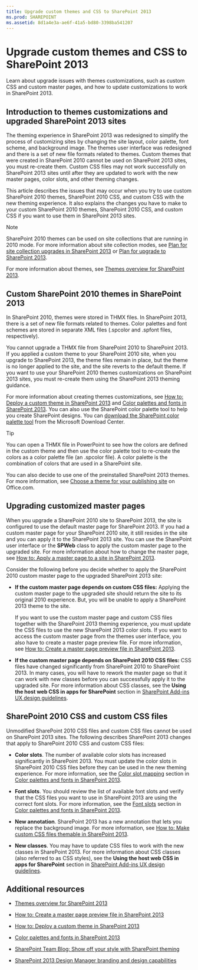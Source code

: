 ```yaml
---
title: Upgrade custom themes and CSS to SharePoint 2013
ms.prod: SHAREPOINT
ms.assetid: 8d1a4e3a-ae6f-41a5-bd80-3398ba541207
---
```



# Upgrade custom themes and CSS to SharePoint 2013
Learn about upgrade issues with themes customizations, such as custom CSS and custom master pages, and how to update customizations to work in SharePoint 2013.
## Introduction to themes customizations and upgraded SharePoint 2013 sites
<a name="Intro"> </a>

The theming experience in SharePoint 2013 was redesigned to simplify the process of customizing sites by changing the site layout, color palette, font scheme, and background image. The themes user interface was redesigned and there is a set of new file formats related to themes. Custom themes that were created in SharePoint 2010 cannot be used on SharePoint 2013 sites, you must re-create them. Custom CSS files may not work successfully on SharePoint 2013 sites until after they are updated to work with the new master pages, color slots, and other theming changes.
  
    
    
This article describes the issues that may occur when you try to use custom SharePoint 2010 themes, SharePoint 2010 CSS, and custom CSS with the new theming experience. It also explains the changes you have to make to your custom SharePoint 2010 themes, SharePoint 2010 CSS, and custom CSS if you want to use them in SharePoint 2013 sites.
  
    
    

> [!NOTE]
> SharePoint 2010 themes can be used on site collections that are running in 2010 mode. For more information about site collection modes, see  [Plan for site collection upgrades in SharePoint 2013](http://technet.microsoft.com/en-us/library/ff191199.aspx) or [Plan for upgrade to SharePoint 2013](https://technet.microsoft.com/en-us/library/cc303429.aspx). 
  
    
    

For more information about themes, see  [Themes overview for SharePoint 2013](themes-overview-for-sharepoint.md).
  
    
    

## Custom SharePoint 2010 themes in SharePoint 2013
<a name="themes"> </a>

In SharePoint 2010, themes were stored in THMX files. In SharePoint 2013, there is a set of new file formats related to themes. Color palettes and font schemes are stored in separate XML files (.spcolor and .spfont files, respectively). 
  
    
    
You cannot upgrade a THMX file from SharePoint 2010 to SharePoint 2013. If you applied a custom theme to your SharePoint 2010 site, when you upgrade to SharePoint 2013, the theme files remain in place, but the theme is no longer applied to the site, and the site reverts to the default theme. If you want to use your SharePoint 2010 themes customizations on SharePoint 2013 sites, you must re-create them using the SharePoint 2013 theming guidance.
  
    
    
For more information about creating themes customizations, see  [How to: Deploy a custom theme in SharePoint 2013](how-to-deploy-a-custom-theme-in-sharepoint.md) and [Color palettes and fonts in SharePoint 2013](color-palettes-and-fonts-in-sharepoint.md). You can also use the SharePoint color palette tool to help you create SharePoint designs. You can  [ download the SharePoint color palette tool](http://www.microsoft.com/en-us/download/details.aspx?id=38182) from the Microsoft Download Center.
  
    
    

> [!TIP]
> You can open a THMX file in PowerPoint to see how the colors are defined in the custom theme and then use the color palette tool to re-create the colors as a color palette file (an .spcolor file). A color palette is the combination of colors that are used in a SharePoint site. 
  
    
    

You can also decide to use one of the preinstalled SharePoint 2013 themes. For more information, see  [Choose a theme for your publishing site](http://office.microsoft.com/en-us/office365-sharepoint-online-enterprise-help/choose-a-theme-for-your-publishing-site-HA102891580.aspx?CTT=1) on Office.com.
  
    
    

## Upgrading customized master pages
<a name="MasterPages"> </a>

When you upgrade a SharePoint 2010 site to SharePoint 2013, the site is configured to use the default master page for SharePoint 2013. If you had a custom master page for your SharePoint 2010 site, it still resides in the site and you can apply it to the SharePoint 2013 site. You can use the SharePoint user interface or the **SPWeb** class to apply the custom master page to the upgraded site. For more information about how to change the master page, see [How to: Apply a master page to a site in SharePoint 2013](how-to-apply-a-master-page-to-a-site-in-sharepoint.md).
  
    
    
Consider the following before you decide whether to apply the SharePoint 2010 custom master page to the upgraded SharePoint 2013 site:
  
    
    

- **If the custom master page depends on custom CSS files:** Applying the custom master page to the upgraded site should return the site to its original 2010 experience. But, you will be unable to apply a SharePoint 2013 theme to the site.
    
    If you want to use the custom master page and custom CSS files together with the SharePoint 2013 theming experience, you must update the CSS files to use the new SharePoint 2013 color slots. If you want to access the custom master page from the themes user interface, you also have to create a master page preview file. For more information, see  [How to: Create a master page preview file in SharePoint 2013](how-to-create-a-master-page-preview-file-in-sharepoint.md).
    
  
- **If the custom master page depends on SharePoint 2010 CSS files:** CSS files have changed significantly from SharePoint 2010 to SharePoint 2013. In many cases, you will have to rework the master page so that it can work with new classes before you can successfully apply it to the upgraded site. For more information about CSS classes, see the **Using the host web CSS in apps for SharePoint** section in [SharePoint Add-ins UX design guidelines](http://msdn.microsoft.com/library/a4a8f53c-27d7-43dc-b6db-aa7b1f1c7d45%28Office.15%29.aspx).
    
  

## SharePoint 2010 CSS and custom CSS files
<a name="CSS"> </a>

Unmodified SharePoint 2010 CSS files and custom CSS files cannot be used on SharePoint 2013 sites. The following describes SharePoint 2013 changes that apply to SharePoint 2010 CSS and custom CSS files:
  
    
    

- **Color slots**. The number of available color slots has increased significantly in SharePoint 2013. You must update the color slots in SharePoint 2010 CSS files before they can be used in the new theming experience. For more information, see the  [Color slot mapping](color-palettes-and-fonts-in-sharepoint.md#colorSlots) section in [Color palettes and fonts in SharePoint 2013](color-palettes-and-fonts-in-sharepoint.md).
    
  
- **Font slots**. You should review the list of available font slots and verify that the CSS files you want to use in SharePoint 2013 are using the correct font slots. For more information, see the  [Font slots](color-palettes-and-fonts-in-sharepoint.md#fontSlot) section in [Color palettes and fonts in SharePoint 2013](color-palettes-and-fonts-in-sharepoint.md).
    
  
- **New annotation**. SharePoint 2013 has a new annotation that lets you replace the background image. For more information, see  [How to: Make custom CSS files themable in SharePoint 2013](how-to-make-custom-css-files-themable-in-sharepoint.md).
    
  
- **New classes**. You may have to update CSS files to work with the new classes in SharePoint 2013. For more information about CSS classes (also referred to as CSS styles), see the **Using the host web CSS in apps for SharePoint** section in [SharePoint Add-ins UX design guidelines](http://msdn.microsoft.com/library/a4a8f53c-27d7-43dc-b6db-aa7b1f1c7d45%28Office.15%29.aspx).
    
  

## Additional resources
<a name="addresources"> </a>


-  [Themes overview for SharePoint 2013](themes-overview-for-sharepoint.md)
    
  
-  [How to: Create a master page preview file in SharePoint 2013](how-to-create-a-master-page-preview-file-in-sharepoint.md)
    
  
-  [How to: Deploy a custom theme in SharePoint 2013](how-to-deploy-a-custom-theme-in-sharepoint.md)
    
  
-  [Color palettes and fonts in SharePoint 2013](color-palettes-and-fonts-in-sharepoint.md)
    
  
-  [SharePoint Team Blog: Show off your style with SharePoint theming](http://blogs.office.com/b/sharepoint/archive/2012/10/29/show-off-your-style-with-sharepoint-theming.aspx)
    
  
-  [SharePoint 2013 Design Manager branding and design capabilities](sharepoint-design-manager-branding-and-design-capabilities.md)
    
  

